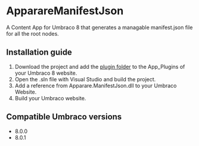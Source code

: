 # ApparareManifestJson
A Content App for Umbraco 8 that generates a managable manifest.json file for all the root nodes.

## Installation guide
1. Download the project and add the [plugin folder](https://github.com/koenvanras/ApparareManifestJson/tree/master/App_Plugins/ApparareManifestJson) to the App_Plugins of your Umbraco 8 website.
2. Open the .sln file with Visual Studio and build the project.
3. Add a reference from Apparare.ManifestJson.dll to your Umbraco Website.
4. Build your Umbraco website.

## Compatible Umbraco versions
- 8.0.0
- 8.0.1
